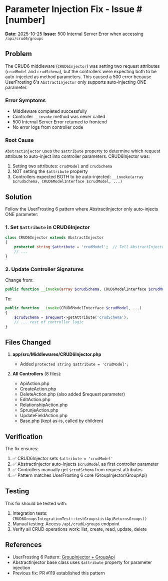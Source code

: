 # Parameter Injection Fix - Issue #[number]

**Date:** 2025-10-25
**Issue:** 500 Internal Server Error when accessing `/api/crud6/groups`

## Problem

The CRUD6 middleware (`CRUD6Injector`) was setting two request attributes (`crudModel` and `crudSchema`), but the controllers were expecting both to be auto-injected as method parameters. This caused a 500 error because UserFrosting 6's `AbstractInjector` only supports auto-injecting ONE parameter.

### Error Symptoms
- Middleware completed successfully
- Controller `__invoke` method was never called
- 500 Internal Server Error returned to frontend
- No error logs from controller code

### Root Cause
`AbstractInjector` uses the `$attribute` property to determine which request attribute to auto-inject into controller parameters. CRUD6Injector was:
1. Setting two attributes: `crudModel` and `crudSchema`
2. NOT setting the `$attribute` property
3. Controllers expected BOTH to be auto-injected: `__invoke(array $crudSchema, CRUD6ModelInterface $crudModel, ...)`

## Solution

Follow the UserFrosting 6 pattern where AbstractInjector only auto-injects ONE parameter:

### 1. Set `$attribute` in CRUD6Injector
```php
class CRUD6Injector extends AbstractInjector
{
    protected string $attribute = 'crudModel';  // Tell AbstractInjector what to auto-inject
    // ...
}
```

### 2. Update Controller Signatures
Change from:
```php
public function __invoke(array $crudSchema, CRUD6ModelInterface $crudModel, ...)
```

To:
```php
public function __invoke(CRUD6ModelInterface $crudModel, ...)
{
    $crudSchema = $request->getAttribute('crudSchema');
    // ... rest of controller logic
}
```

## Files Changed

1. **app/src/Middlewares/CRUD6Injector.php**
   - Added `protected string $attribute = 'crudModel';`

2. **All Controllers** (8 files):
   - ApiAction.php
   - CreateAction.php
   - DeleteAction.php (also added $request parameter)
   - EditAction.php
   - RelationshipAction.php
   - SprunjeAction.php
   - UpdateFieldAction.php
   - Base.php (kept as-is, called by children)

## Verification

The fix ensures:
1. ✅ CRUD6Injector sets `$attribute = 'crudModel'`
2. ✅ AbstractInjector auto-injects `$crudModel` as first controller parameter
3. ✅ Controllers manually get `$crudSchema` from request attributes
4. ✅ Pattern matches UserFrosting 6 core (GroupInjector/GroupApi)

## Testing

This fix should be tested with:
1. Integration tests: `CRUD6GroupsIntegrationTest::testGroupsListApiReturnsGroups()`
2. Manual testing: Access `/api/crud6/groups` endpoint
3. Verify all CRUD operations work: list, create, read, update, delete

## References

- UserFrosting 6 Pattern: [GroupInjector + GroupApi](https://github.com/userfrosting/sprinkle-admin/blob/6.0/app/src/Middlewares/GroupInjector.php)
- AbstractInjector base class uses `$attribute` property for parameter injection
- Previous fix: PR #119 established this pattern
